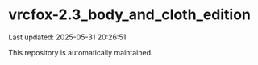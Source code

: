 # vrcfox-2.3_body_and_cloth_edition

Last updated: 2025-05-31 20:26:51

This repository is automatically maintained.
